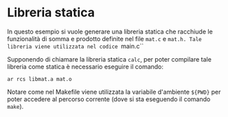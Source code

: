# Libreria statica

In questo esempio si vuole generare una libreria statica che racchiude le funzionalità di somma e prodotto definite nel file ``mat.c`` e ``mat.h.
Tale libreria viene utilizzata nel codice ``main.c``

Supponendo di chiamare la libreria statica ``calc``, per poter compilare tale libreria come statica è necessario eseguire il comando:

```ar rcs libmat.a mat.o```

Notare come nel Makefile viene utilizzata la variabile d'ambiente ``${PWD}`` per poter accedere al percorso corrente (dove si sta eseguendo il comando ``make``).
